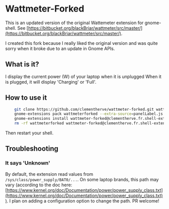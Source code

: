 # Wattmeter-Forked

This is an updated version of the original Wattemeter extension for gnome-shell. See [https://bitbucket.org/blackBriar/wattmeter/src/master/](https://bitbucket.org/blackBriar/wattmeter/src/master/).

I created this fork because I really liked the original version and was quite sorry when it broke due to an update in Gnome APIs.

## What is it?
I display the current power (W) of your laptop when it is unplugged
When it is plugged, it will display 'Charging' or 'Full'.

## How to use it
```bash
    git clone https://github.com/clementherve/wattmeter-forked.git wattmeterforked
    gnome-extensions pack wattmeterforked --extra-source=panelLabel.js
    gnome-extensions install wattmeter-forked@clementherve.fr.shell-extension.zip
    rm -rf wattmeterforked wattmeter-forked@clementherve.fr.shell-extension.zip
```
Then restart your shell.

## Troubleshooting

### It says 'Unknown'
By default, the extension read values from `/sys/class/power_supply/BAT0/...`. On some laptop brands, this path may vary (according to the doc here: [https://www.kernel.org/doc/Documentation/power/power_supply_class.txt](https://www.kernel.org/doc/Documentation/power/power_supply_class.txt)).
I plan on adding a configuration option to change the path. PR welcome!
